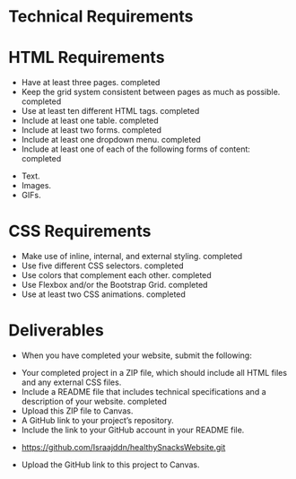 # Technical Requirements

# HTML Requirements
- Have at least three pages. completed
- Keep the grid system consistent between pages as much as possible. completed
- Use at least ten different HTML tags. completed
- Include at least one table. completed
- Include at least two forms. completed
- Include at least one dropdown menu. completed
- Include at least one of each of the following forms of content:  completed
* Text.
* Images.
* GIFs.

# CSS Requirements
- Make use of inline, internal, and external styling. completed
- Use five different CSS selectors. completed
- Use colors that complement each other. completed
- Use Flexbox and/or the Bootstrap Grid. completed
- Use at least two CSS animations. completed

# Deliverables
- When you have completed your website, submit the following:
* Your completed project in a ZIP file, which should include all HTML files and any external CSS files. 
* Include a README file that includes technical specifications and a description of your website. completed
* Upload this ZIP file to Canvas.
* A GitHub link to your project’s repository.
* Include the link to your GitHub account in your README file. 
- https://github.com/Israajddn/healthySnacksWebsite.git
* Upload the GitHub link to this project to Canvas.
